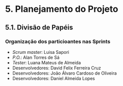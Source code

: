 # 5. Planejamento do Projeto

## 5.1. Divisão de Papéis

### Organização dos particioantes nas Sprints
- _Scrum master_: Luisa Sapori
- _P.O._: Alan Torres de Sá 
- _Tester_: Luana Mateus de Almeida
- Desenvolvedores: David Felix Ferreira Cruz
- Desenvolvedores: João Álvaro Cardoso de Oliveira
- Desenvolvedores: Daniel Almeida Lopes


